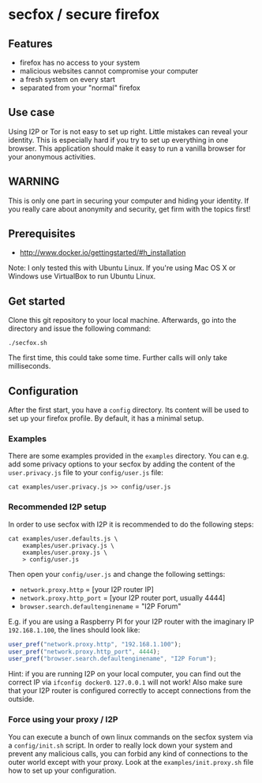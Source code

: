 # secfox / secure firefox


## Features

* firefox has no access to your system
* malicious websites cannot compromise your computer
* a fresh system on every start
* separated from your "normal" firefox


## Use case

Using I2P or Tor is not easy to set up right. Little mistakes can reveal your
identity. This is especially hard if you try to set up everything in one
browser. This application should make it easy to run a vanilla browser for
your anonymous activities.


## WARNING

This is only one part in securing your computer and hiding your identity. If
you really care about anonymity and security, get firm with the topics first!


## Prerequisites

* http://www.docker.io/gettingstarted/#h_installation

Note: I only tested this with Ubuntu Linux. If you're using Mac OS X or Windows
use VirtualBox to run Ubuntu Linux.


## Get started

Clone this git repository to your local machine. Afterwards, go into the
directory and issue the following command:

```Shell
./secfox.sh
```

The first time, this could take some time. Further calls will only take
milliseconds.


## Configuration

After the first start, you have a `config` directory. Its content will be used
to set up your firefox profile. By default, it has a minimal setup.

### Examples

There are some examples provided in the `examples` directory. You can e.g. add
some privacy options to your secfox by adding the content of the
`user.privacy.js` file to your `config/user.js` file:

```Shell
cat examples/user.privacy.js >> config/user.js
```

### Recommended I2P setup

In order to use secfox with I2P it is recommended to do the following steps:

```Shell
cat examples/user.defaults.js \
    examples/user.privacy.js \
    examples/user.proxy.js \
    > config/user.js
```

Then open your `config/user.js` and change the following settings:

* `network.proxy.http` = [your I2P router IP]
* `network.proxy.http_port` = [your I2P router port, usually 4444]
* `browser.search.defaultenginename` = "I2P Forum"

E.g. if you are using a Raspberry PI for your I2P router with the imaginary
IP `192.168.1.100`, the lines should look like:

```JavaScript
user_pref("network.proxy.http", "192.168.1.100");
user_pref("network.proxy.http_port", 4444);
user_pref("browser.search.defaultenginename", "I2P Forum");
```

Hint: if you are running I2P on your local computer, you can find out the
correct IP via `ifconfig docker0`. `127.0.0.1` will not work! Also make sure
that your I2P router is configured correctly to accept connections from the
outside.

### Force using your proxy / I2P

You can execute a bunch of own linux commands on the secfox system via a
`config/init.sh` script. In order to really lock down your system and prevent
any malicious calls, you can forbid any kind of connections to the outer world
except with your proxy. Look at the `examples/init.proxy.sh` file how to set
up your configuration.
